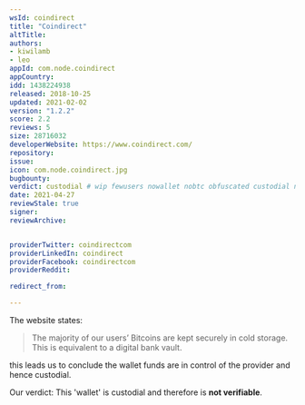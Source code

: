 ```yaml
---
wsId: coindirect
title: "Coindirect"
altTitle: 
authors:
- kiwilamb
- leo
appId: com.node.coindirect
appCountry: 
idd: 1438224938
released: 2018-10-25
updated: 2021-02-02
version: "1.2.2"
score: 2.2
reviews: 5
size: 28716032
developerWebsite: https://www.coindirect.com/
repository: 
issue: 
icon: com.node.coindirect.jpg
bugbounty: 
verdict: custodial # wip fewusers nowallet nobtc obfuscated custodial nosource nonverifiable reproducible bounty defunct
date: 2021-04-27
reviewStale: true
signer: 
reviewArchive:


providerTwitter: coindirectcom
providerLinkedIn: coindirect
providerFacebook: coindirectcom
providerReddit: 

redirect_from:

---
```


The website states:

> The majority of our users’ Bitcoins are kept securely in cold storage. This is
  equivalent to a digital bank vault.

this leads us to conclude the wallet funds are in control of the provider and
hence custodial.

Our verdict: This 'wallet' is custodial and therefore is **not verifiable**.
